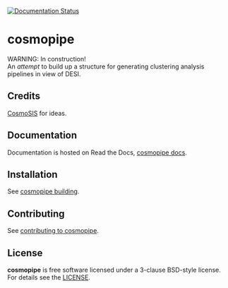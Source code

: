 [![Documentation Status](https://readthedocs.org/projects/cosmopipe/badge/?version=latest)](https://cosmopipe.readthedocs.io/en/latest/?badge=latest)

# cosmopipe

WARNING: In construction!  
An *attempt* to build up a structure for generating clustering analysis pipelines in view of DESI.

## Credits

[CosmoSIS](https://bitbucket.org/joezuntz/cosmosis/src/master/) for ideas.

## Documentation

Documentation is hosted on Read the Docs, [cosmopipe docs](https://cosmopipe.readthedocs.io/).

## Installation

See [cosmopipe building](https://cosmopipe.readthedocs.io/en/latest/user/building.html).

## Contributing

See [contributing to cosmopipe](https://cosmopipe.readthedocs.io/en/latest/developer/contributing.html).

## License

**cosmopipe** is free software licensed under a 3-clause BSD-style license. For details see the [LICENSE](https://github.com/adematti/cosmopipe/blob/master/LICENSE).
